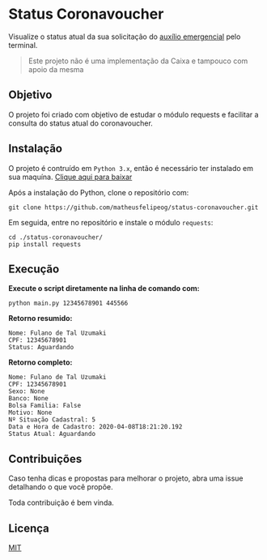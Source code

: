 # Status Coronavoucher

Visualize o status atual da sua solicitação do [auxílio emergencial](https://auxilio.caixa.gov.br/#/inicio) pelo terminal.

> Este projeto não é uma implementação da Caixa e tampouco com apoio da mesma

## Objetivo

O projeto foi criado com objetivo de estudar o módulo requests e facilitar a consulta do status atual do coronavoucher. 

## Instalação

O projeto é contruído em `Python 3.x`, então é necessário ter instalado em sua maquína. [Clique aqui para baixar](https://www.python.org/downloads/)

Após a instalação do Python, clone o repositório com:
```git
git clone https://github.com/matheusfelipeog/status-coronavoucher.git
```
Em seguida, entre no repositório e instale o módulo `requests`:
```
cd ./status-coronavoucher/
pip install requests
```

## Execução

**Execute o script diretamente na linha de comando com:**
```
python main.py 12345678901 445566
```

**Retorno resumido:**
```
Nome: Fulano de Tal Uzumaki
CPF: 12345678901
Status: Aguardando
```

**Retorno completo:**
```
Nome: Fulano de Tal Uzumaki
CPF: 12345678901
Sexo: None
Banco: None
Bolsa Familia: False
Motivo: None
Nº Situação Cadastral: 5
Data e Hora de Cadastro: 2020-04-08T18:21:20.192
Status Atual: Aguardando
```

## Contribuições

Caso tenha dicas e propostas para melhorar o projeto, abra uma issue detalhando o que você propõe.

Toda contribuição é bem vinda. 

## Licença

[MIT](https://github.com/matheusfelipeog/status-coronavoucher/blob/master/LICENSE)
